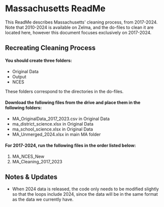 # Massachusetts ReadMe
This ReadMe describes Massachusetts' cleaning process, from 2017-2024. Note that 2010-2024 is available on Zelma, and the do-files to clean it are located here, however this document focuses exclusively on 2017-2024.

## Recreating Cleaning Process

#### You should create three folders:
- Original Data
- Output
- NCES

These folders correspond to the directories in the do-files.

#### Download the following files from the drive and place them in the following folders:
- MA_OriginalData_2017_2023.csv in Original Data
- ma_district_science.xlsx in Original Data
- ma_school_science.xlsx in Original Data
- MA_Unmerged_2024.xlsx in main MA folder

#### For 2017-2024, run the following files in the order listed below:

1. MA_NCES_New
2. MA_Cleaning_2017_2023

## Notes & Updates
- When 2024 data is released, the code only needs to be modified slightly so that the loops include 2024, since the data will be in the same format as the data we currently have.
